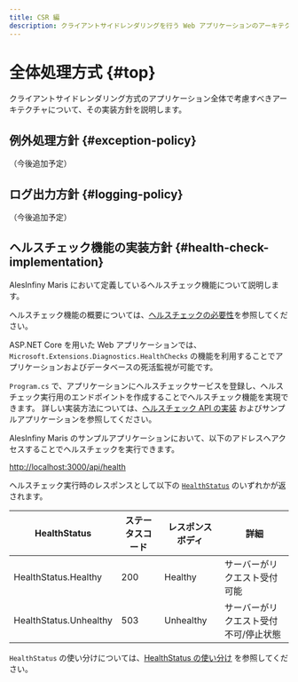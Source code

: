```yaml
---
title: CSR 編
description: クライアントサイドレンダリングを行う Web アプリケーションのアーキテクチャについて解説します。
---
```


# 全体処理方式 {#top}

クライアントサイドレンダリング方式のアプリケーション全体で考慮すべきアーキテクチャについて、その実装方針を説明します。

## 例外処理方針 {#exception-policy}

（今後追加予定）

## ログ出力方針 {#logging-policy}

（今後追加予定）

<!-- ### トランザクション管理 -->

<!-- ## 入力値検査方針 {#validation-policy} -->

<!-- ### セキュリティ対策 -->

## ヘルスチェック機能の実装方針 {#health-check-implementation}

AlesInfiny Maris において定義しているヘルスチェック機能について説明します。

ヘルスチェック機能の概要については、[ヘルスチェックの必要性](../overview/dotnet-application-processing-system.md#health-check-necessity)を参照してください。

ASP.NET Core を用いた Web アプリケーションでは、`Microsoft.Extensions.Diagnostics.HealthChecks` の機能を利用することでアプリケーションおよびデータベースの死活監視が可能です。

`Program.cs` で、アプリケーションにヘルスチェックサービスを登録し、ヘルスチェック実行用のエンドポイントを作成することでヘルスチェック機能を実現できます。
詳しい実装方法については、[ヘルスチェック API の実装](../../guidebooks/how-to-develop/dotnet/health-check-api.md) およびサンプルアプリケーションを参照してください。

AlesInfiny Maris のサンプルアプリケーションにおいて、以下のアドレスへアクセスすることでヘルスチェックを実行できます。

<http://localhost:3000/api/health>

ヘルスチェック実行時のレスポンスとして以下の [`HealthStatus`](https://learn.microsoft.com/ja-jp/dotnet/api/microsoft.extensions.diagnostics.healthchecks.healthstatus) のいずれかが返されます。

|      HealthStatus      | ステータスコード | レスポンスボディ |                   詳細                   |
| ---------------------- | ---------------- | ---------------- | ---------------------------------------- |
| HealthStatus.Healthy   | 200              | Healthy          | サーバーがリクエスト受付可能             |
| HealthStatus.Unhealthy | 503              | Unhealthy        | サーバーがリクエスト受付不可/停止状態   |

`HealthStatus` の使い分けについては、[HealthStatus の使い分け](../../guidebooks/how-to-develop/dotnet/health-check-api.md#healthstatus) を参照してください。
